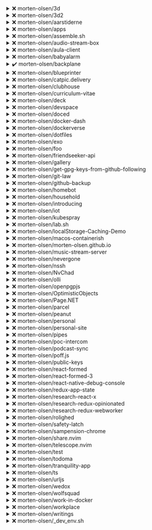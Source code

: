 
  
<details>
  <summary>❌ morten-olsen/3d</summary>

| Rule | Status | Type | Reasons |
| ---- | ------ | ---- | ------- |
| require-policy | ❌ |{recommended | .github/policy.yml does not exist |
| policy-owner | ❌ |{recommended | User @morten-olsen is not owner of .github/policy.yml |
| review-required | ❌ |{required | No branch protection for default branch master |

</details>



<details>
  <summary>❌ morten-olsen/3d2</summary>

| Rule | Status | Type | Reasons |
| ---- | ------ | ---- | ------- |
| require-policy | ❌ |{recommended | .github/policy.yml does not exist |
| policy-owner | ❌ |{recommended | User @morten-olsen is not owner of .github/policy.yml |
| review-required | ❌ |{required | No branch protection for default branch master |

</details>



<details>
  <summary>❌ morten-olsen/aarstiderne</summary>

| Rule | Status | Type | Reasons |
| ---- | ------ | ---- | ------- |
| require-policy | ❌ |{recommended | .github/policy.yml does not exist |
| policy-owner | ❌ |{recommended | User @morten-olsen is not owner of .github/policy.yml |
| review-required | ❌ |{required | No branch protection for default branch master |

</details>



<details>
  <summary>❌ morten-olsen/apps</summary>

| Rule | Status | Type | Reasons |
| ---- | ------ | ---- | ------- |
| require-policy | ❌ |{recommended | .github/policy.yml does not exist |
| policy-owner | ❌ |{recommended | User @morten-olsen is not owner of .github/policy.yml |
| review-required | ❌ |{required | No branch protection for default branch main |

</details>



<details>
  <summary>❌ morten-olsen/assemble.sh</summary>

| Rule | Status | Type | Reasons |
| ---- | ------ | ---- | ------- |
| require-policy | ❌ |{recommended | .github/policy.yml does not exist |
| policy-owner | ❌ |{recommended | User @morten-olsen is not owner of .github/policy.yml |
| review-required | ❌ |{required | No branch protection for default branch main |

</details>



<details>
  <summary>❌ morten-olsen/audio-stream-box</summary>

| Rule | Status | Type | Reasons |
| ---- | ------ | ---- | ------- |
| require-policy | ❌ |{recommended | .github/policy.yml does not exist |
| policy-owner | ❌ |{recommended | User @morten-olsen is not owner of .github/policy.yml |
| review-required | ❌ |{required | No branch protection for default branch master |

</details>



<details>
  <summary>❌ morten-olsen/aula-client</summary>

| Rule | Status | Type | Reasons |
| ---- | ------ | ---- | ------- |
| require-policy | ❌ |{recommended | .github/policy.yml does not exist |
| policy-owner | ❌ |{recommended | User @morten-olsen is not owner of .github/policy.yml |
| review-required | ❌ |{required | No branch protection for default branch main |

</details>



<details>
  <summary>❌ morten-olsen/babyalarm</summary>

| Rule | Status | Type | Reasons |
| ---- | ------ | ---- | ------- |
| require-policy | ❌ |{recommended | .github/policy.yml does not exist |
| policy-owner | ❌ |{recommended | User @morten-olsen is not owner of .github/policy.yml |
| review-required | ❌ |{required | No branch protection for default branch master |

</details>



<details>
  <summary>✔️ morten-olsen/backplane</summary>

| Rule | Status | Type | Reasons |
| ---- | ------ | ---- | ------- |
| require-policy | ✔️ |{recommended |  |
| policy-owner | ✔️ |{recommended |  |
| review-required | ✔️ |{required |  |

</details>



<details>
  <summary>❌ morten-olsen/blueprinter</summary>

| Rule | Status | Type | Reasons |
| ---- | ------ | ---- | ------- |
| require-policy | ❌ |{recommended | .github/policy.yml does not exist |
| policy-owner | ❌ |{recommended | User @morten-olsen is not owner of .github/policy.yml |
| review-required | ❌ |{required | No branch protection for default branch main |

</details>



<details>
  <summary>❌ morten-olsen/catpic.delivery</summary>

| Rule | Status | Type | Reasons |
| ---- | ------ | ---- | ------- |
| require-policy | ❌ |{recommended | .github/policy.yml does not exist |
| policy-owner | ❌ |{recommended | User @morten-olsen is not owner of .github/policy.yml |
| review-required | ❌ |{required | No branch protection for default branch main |

</details>



<details>
  <summary>❌ morten-olsen/clubhouse</summary>

| Rule | Status | Type | Reasons |
| ---- | ------ | ---- | ------- |
| require-policy | ❌ |{recommended | .github/policy.yml does not exist |
| policy-owner | ❌ |{recommended | User @morten-olsen is not owner of .github/policy.yml |
| review-required | ❌ |{required | No branch protection for default branch master |

</details>



<details>
  <summary>❌ morten-olsen/curriculum-vitae</summary>

| Rule | Status | Type | Reasons |
| ---- | ------ | ---- | ------- |
| require-policy | ❌ |{recommended | .github/policy.yml does not exist |
| policy-owner | ❌ |{recommended | User @morten-olsen is not owner of .github/policy.yml |
| review-required | ❌ |{required | No branch protection for default branch main |

</details>



<details>
  <summary>❌ morten-olsen/deck</summary>

| Rule | Status | Type | Reasons |
| ---- | ------ | ---- | ------- |
| require-policy | ❌ |{recommended | .github/policy.yml does not exist |
| policy-owner | ❌ |{recommended | User @morten-olsen is not owner of .github/policy.yml |
| review-required | ❌ |{required | No branch protection for default branch main |

</details>



<details>
  <summary>❌ morten-olsen/devspace</summary>

| Rule | Status | Type | Reasons |
| ---- | ------ | ---- | ------- |
| require-policy | ❌ |{recommended | .github/policy.yml does not exist |
| policy-owner | ❌ |{recommended | User @morten-olsen is not owner of .github/policy.yml |
| review-required | ❌ |{required | No branch protection for default branch main |

</details>



<details>
  <summary>❌ morten-olsen/doced</summary>

| Rule | Status | Type | Reasons |
| ---- | ------ | ---- | ------- |
| require-policy | ❌ |{recommended | .github/policy.yml does not exist |
| policy-owner | ❌ |{recommended | User @morten-olsen is not owner of .github/policy.yml |
| review-required | ❌ |{required | No branch protection for default branch main |

</details>



<details>
  <summary>❌ morten-olsen/docker-dash</summary>

| Rule | Status | Type | Reasons |
| ---- | ------ | ---- | ------- |
| require-policy | ❌ |{recommended | .github/policy.yml does not exist |
| policy-owner | ❌ |{recommended | User @morten-olsen is not owner of .github/policy.yml |
| review-required | ❌ |{required | No branch protection for default branch main |

</details>



<details>
  <summary>❌ morten-olsen/dockerverse</summary>

| Rule | Status | Type | Reasons |
| ---- | ------ | ---- | ------- |
| require-policy | ❌ |{recommended | .github/policy.yml does not exist |
| policy-owner | ❌ |{recommended | User @morten-olsen is not owner of .github/policy.yml |
| review-required | ❌ |{required | No branch protection for default branch next |

</details>



<details>
  <summary>❌ morten-olsen/dotfiles</summary>

| Rule | Status | Type | Reasons |
| ---- | ------ | ---- | ------- |
| require-policy | ❌ |{recommended | .github/policy.yml does not exist |
| policy-owner | ❌ |{recommended | User @morten-olsen is not owner of .github/policy.yml |
| review-required | ❌ |{required | No branch protection for default branch main |

</details>



<details>
  <summary>❌ morten-olsen/exo</summary>

| Rule | Status | Type | Reasons |
| ---- | ------ | ---- | ------- |
| require-policy | ❌ |{recommended | .github/policy.yml does not exist |
| policy-owner | ❌ |{recommended | User @morten-olsen is not owner of .github/policy.yml |
| review-required | ❌ |{required | No branch protection for default branch main |

</details>



<details>
  <summary>❌ morten-olsen/foo</summary>

| Rule | Status | Type | Reasons |
| ---- | ------ | ---- | ------- |
| require-policy | ❌ |{recommended | .github/policy.yml does not exist |
| policy-owner | ❌ |{recommended | User @morten-olsen is not owner of .github/policy.yml |
| review-required | ❌ |{required | No branch protection for default branch main |

</details>



<details>
  <summary>❌ morten-olsen/friendseeker-api</summary>

| Rule | Status | Type | Reasons |
| ---- | ------ | ---- | ------- |
| require-policy | ❌ |{recommended | .github/policy.yml does not exist |
| policy-owner | ❌ |{recommended | User @morten-olsen is not owner of .github/policy.yml |
| review-required | ❌ |{required | No branch protection for default branch master |

</details>



<details>
  <summary>❌ morten-olsen/gallery</summary>

| Rule | Status | Type | Reasons |
| ---- | ------ | ---- | ------- |
| require-policy | ❌ |{recommended | .github/policy.yml does not exist |
| policy-owner | ❌ |{recommended | User @morten-olsen is not owner of .github/policy.yml |
| review-required | ❌ |{required | No branch protection for default branch main |

</details>



<details>
  <summary>❌ morten-olsen/get-gpg-keys-from-github-following</summary>

| Rule | Status | Type | Reasons |
| ---- | ------ | ---- | ------- |
| require-policy | ❌ |{recommended | .github/policy.yml does not exist |
| policy-owner | ❌ |{recommended | User @morten-olsen is not owner of .github/policy.yml |
| review-required | ❌ |{required | No branch protection for default branch master |

</details>



<details>
  <summary>❌ morten-olsen/git-law</summary>

| Rule | Status | Type | Reasons |
| ---- | ------ | ---- | ------- |
| require-policy | ❌ |{recommended | .github/policy.yml does not exist |
| policy-owner | ❌ |{recommended | User @morten-olsen is not owner of .github/policy.yml |
| review-required | ❌ |{required | No branch protection for default branch main |

</details>



<details>
  <summary>❌ morten-olsen/github-backup</summary>

| Rule | Status | Type | Reasons |
| ---- | ------ | ---- | ------- |
| require-policy | ❌ |{recommended | .github/policy.yml does not exist |
| policy-owner | ❌ |{recommended | User @morten-olsen is not owner of .github/policy.yml |
| review-required | ❌ |{required | No branch protection for default branch main |

</details>



<details>
  <summary>❌ morten-olsen/homebot</summary>

| Rule | Status | Type | Reasons |
| ---- | ------ | ---- | ------- |
| require-policy | ❌ |{recommended | .github/policy.yml does not exist |
| policy-owner | ❌ |{recommended | User @morten-olsen is not owner of .github/policy.yml |
| review-required | ❌ |{required | No branch protection for default branch master |

</details>



<details>
  <summary>❌ morten-olsen/household</summary>

| Rule | Status | Type | Reasons |
| ---- | ------ | ---- | ------- |
| require-policy | ❌ |{recommended | .github/policy.yml does not exist |
| policy-owner | ❌ |{recommended | User @morten-olsen is not owner of .github/policy.yml |
| review-required | ❌ |{required | No branch protection for default branch main |

</details>



<details>
  <summary>❌ morten-olsen/introducing</summary>

| Rule | Status | Type | Reasons |
| ---- | ------ | ---- | ------- |
| require-policy | ❌ |{recommended | .github/policy.yml does not exist |
| policy-owner | ❌ |{recommended | User @morten-olsen is not owner of .github/policy.yml |
| review-required | ❌ |{required | No branch protection for default branch main |

</details>



<details>
  <summary>❌ morten-olsen/iot</summary>

| Rule | Status | Type | Reasons |
| ---- | ------ | ---- | ------- |
| require-policy | ❌ |{recommended | .github/policy.yml does not exist |
| policy-owner | ❌ |{recommended | User @morten-olsen is not owner of .github/policy.yml |
| review-required | ❌ |{required | No branch protection for default branch main |

</details>



<details>
  <summary>❌ morten-olsen/kubespray</summary>

| Rule | Status | Type | Reasons |
| ---- | ------ | ---- | ------- |
| require-policy | ❌ |{recommended | .github/policy.yml does not exist |
| policy-owner | ❌ |{recommended | User @morten-olsen is not owner of .github/policy.yml |
| review-required | ❌ |{required | No branch protection for default branch master |

</details>



<details>
  <summary>❌ morten-olsen/lab.sh</summary>

| Rule | Status | Type | Reasons |
| ---- | ------ | ---- | ------- |
| require-policy | ❌ |{recommended | .github/policy.yml does not exist |
| policy-owner | ❌ |{recommended | User @morten-olsen is not owner of .github/policy.yml |
| review-required | ❌ |{required | No branch protection for default branch master |

</details>



<details>
  <summary>❌ morten-olsen/localStorage-Caching-Demo</summary>

| Rule | Status | Type | Reasons |
| ---- | ------ | ---- | ------- |
| require-policy | ❌ |{recommended | .github/policy.yml does not exist |
| policy-owner | ❌ |{recommended | User @morten-olsen is not owner of .github/policy.yml |
| review-required | ❌ |{required | No branch protection for default branch master |

</details>



<details>
  <summary>❌ morten-olsen/macos-containerish</summary>

| Rule | Status | Type | Reasons |
| ---- | ------ | ---- | ------- |
| require-policy | ❌ |{recommended | .github/policy.yml does not exist |
| policy-owner | ❌ |{recommended | User @morten-olsen is not owner of .github/policy.yml |
| review-required | ❌ |{required | No branch protection for default branch master |

</details>



<details>
  <summary>❌ morten-olsen/morten-olsen.github.io</summary>

| Rule | Status | Type | Reasons |
| ---- | ------ | ---- | ------- |
| require-policy | ❌ |{recommended | .github/policy.yml does not exist |
| policy-owner | ❌ |{recommended | User @morten-olsen is not owner of .github/policy.yml |
| review-required | ❌ |{required | No branch protection for default branch main |

</details>



<details>
  <summary>❌ morten-olsen/music-stream-server</summary>

| Rule | Status | Type | Reasons |
| ---- | ------ | ---- | ------- |
| require-policy | ❌ |{recommended | .github/policy.yml does not exist |
| policy-owner | ❌ |{recommended | User @morten-olsen is not owner of .github/policy.yml |
| review-required | ❌ |{required | No branch protection for default branch master |

</details>



<details>
  <summary>❌ morten-olsen/nevergone</summary>

| Rule | Status | Type | Reasons |
| ---- | ------ | ---- | ------- |
| require-policy | ❌ |{recommended | .github/policy.yml does not exist |
| policy-owner | ❌ |{recommended | User @morten-olsen is not owner of .github/policy.yml |
| review-required | ❌ |{required | Review not required |

</details>



<details>
  <summary>❌ morten-olsen/nssh</summary>

| Rule | Status | Type | Reasons |
| ---- | ------ | ---- | ------- |
| require-policy | ❌ |{recommended | .github/policy.yml does not exist |
| policy-owner | ❌ |{recommended | User @morten-olsen is not owner of .github/policy.yml |
| review-required | ❌ |{required | No branch protection for default branch main |

</details>



<details>
  <summary>❌ morten-olsen/NvChad</summary>

| Rule | Status | Type | Reasons |
| ---- | ------ | ---- | ------- |
| require-policy | ❌ |{recommended | .github/policy.yml does not exist |
| policy-owner | ❌ |{recommended | User @morten-olsen is not owner of .github/policy.yml |
| review-required | ❌ |{required | No branch protection for default branch main |

</details>



<details>
  <summary>❌ morten-olsen/olli</summary>

| Rule | Status | Type | Reasons |
| ---- | ------ | ---- | ------- |
| require-policy | ❌ |{recommended | .github/policy.yml does not exist |
| policy-owner | ❌ |{recommended | User @morten-olsen is not owner of .github/policy.yml |
| review-required | ❌ |{required | No branch protection for default branch main |

</details>



<details>
  <summary>❌ morten-olsen/openpgpjs</summary>

| Rule | Status | Type | Reasons |
| ---- | ------ | ---- | ------- |
| require-policy | ❌ |{recommended | .github/policy.yml does not exist |
| policy-owner | ❌ |{recommended | User @morten-olsen is not owner of .github/policy.yml |
| review-required | ❌ |{required | No branch protection for default branch master |

</details>



<details>
  <summary>❌ morten-olsen/OptimisticObjects</summary>

| Rule | Status | Type | Reasons |
| ---- | ------ | ---- | ------- |
| require-policy | ❌ |{recommended | .github/policy.yml does not exist |
| policy-owner | ❌ |{recommended | User @morten-olsen is not owner of .github/policy.yml |
| review-required | ❌ |{required | No branch protection for default branch master |

</details>



<details>
  <summary>❌ morten-olsen/Page.NET</summary>

| Rule | Status | Type | Reasons |
| ---- | ------ | ---- | ------- |
| require-policy | ❌ |{recommended | .github/policy.yml does not exist |
| policy-owner | ❌ |{recommended | User @morten-olsen is not owner of .github/policy.yml |
| review-required | ❌ |{required | No branch protection for default branch master |

</details>



<details>
  <summary>❌ morten-olsen/parcel</summary>

| Rule | Status | Type | Reasons |
| ---- | ------ | ---- | ------- |
| require-policy | ❌ |{recommended | .github/policy.yml does not exist |
| policy-owner | ❌ |{recommended | User @morten-olsen is not owner of .github/policy.yml |
| review-required | ❌ |{required | Review not required |

</details>



<details>
  <summary>❌ morten-olsen/peanut</summary>

| Rule | Status | Type | Reasons |
| ---- | ------ | ---- | ------- |
| require-policy | ❌ |{recommended | .github/policy.yml does not exist |
| policy-owner | ❌ |{recommended | User @morten-olsen is not owner of .github/policy.yml |
| review-required | ❌ |{required | No branch protection for default branch master |

</details>



<details>
  <summary>❌ morten-olsen/personal</summary>

| Rule | Status | Type | Reasons |
| ---- | ------ | ---- | ------- |
| require-policy | ❌ |{recommended | .github/policy.yml does not exist |
| policy-owner | ❌ |{recommended | User @morten-olsen is not owner of .github/policy.yml |
| review-required | ❌ |{required | No branch protection for default branch main |

</details>



<details>
  <summary>❌ morten-olsen/personal-site</summary>

| Rule | Status | Type | Reasons |
| ---- | ------ | ---- | ------- |
| require-policy | ❌ |{recommended | .github/policy.yml does not exist |
| policy-owner | ❌ |{recommended | User @morten-olsen is not owner of .github/policy.yml |
| review-required | ❌ |{required | No branch protection for default branch master |

</details>



<details>
  <summary>❌ morten-olsen/pipes</summary>

| Rule | Status | Type | Reasons |
| ---- | ------ | ---- | ------- |
| require-policy | ❌ |{recommended | .github/policy.yml does not exist |
| policy-owner | ❌ |{recommended | User @morten-olsen is not owner of .github/policy.yml |
| review-required | ❌ |{required | No branch protection for default branch master |

</details>



<details>
  <summary>❌ morten-olsen/poc-intercom</summary>

| Rule | Status | Type | Reasons |
| ---- | ------ | ---- | ------- |
| require-policy | ❌ |{recommended | .github/policy.yml does not exist |
| policy-owner | ❌ |{recommended | User @morten-olsen is not owner of .github/policy.yml |
| review-required | ❌ |{required | No branch protection for default branch main |

</details>



<details>
  <summary>❌ morten-olsen/podcast-sync</summary>

| Rule | Status | Type | Reasons |
| ---- | ------ | ---- | ------- |
| require-policy | ❌ |{recommended | .github/policy.yml does not exist |
| policy-owner | ❌ |{recommended | User @morten-olsen is not owner of .github/policy.yml |
| review-required | ❌ |{required | No branch protection for default branch master |

</details>



<details>
  <summary>❌ morten-olsen/poff.js</summary>

| Rule | Status | Type | Reasons |
| ---- | ------ | ---- | ------- |
| require-policy | ❌ |{recommended | .github/policy.yml does not exist |
| policy-owner | ❌ |{recommended | User @morten-olsen is not owner of .github/policy.yml |
| review-required | ❌ |{required | No branch protection for default branch main |

</details>



<details>
  <summary>❌ morten-olsen/public-keys</summary>

| Rule | Status | Type | Reasons |
| ---- | ------ | ---- | ------- |
| require-policy | ❌ |{recommended | .github/policy.yml does not exist |
| policy-owner | ❌ |{recommended | User @morten-olsen is not owner of .github/policy.yml |
| review-required | ❌ |{required | No branch protection for default branch master |

</details>



<details>
  <summary>❌ morten-olsen/react-formed</summary>

| Rule | Status | Type | Reasons |
| ---- | ------ | ---- | ------- |
| require-policy | ❌ |{recommended | .github/policy.yml does not exist |
| policy-owner | ❌ |{recommended | User @morten-olsen is not owner of .github/policy.yml |
| review-required | ❌ |{required | Review not required |

</details>



<details>
  <summary>❌ morten-olsen/react-formed-3</summary>

| Rule | Status | Type | Reasons |
| ---- | ------ | ---- | ------- |
| require-policy | ❌ |{recommended | .github/policy.yml does not exist |
| policy-owner | ❌ |{recommended | User @morten-olsen is not owner of .github/policy.yml |
| review-required | ❌ |{required | No branch protection for default branch master |

</details>



<details>
  <summary>❌ morten-olsen/react-native-debug-console</summary>

| Rule | Status | Type | Reasons |
| ---- | ------ | ---- | ------- |
| require-policy | ❌ |{recommended | .github/policy.yml does not exist |
| policy-owner | ❌ |{recommended | User @morten-olsen is not owner of .github/policy.yml |
| review-required | ❌ |{required | No branch protection for default branch master |

</details>



<details>
  <summary>❌ morten-olsen/redux-app-state</summary>

| Rule | Status | Type | Reasons |
| ---- | ------ | ---- | ------- |
| require-policy | ❌ |{recommended | .github/policy.yml does not exist |
| policy-owner | ❌ |{recommended | User @morten-olsen is not owner of .github/policy.yml |
| review-required | ❌ |{required | No branch protection for default branch master |

</details>



<details>
  <summary>❌ morten-olsen/research-react-x</summary>

| Rule | Status | Type | Reasons |
| ---- | ------ | ---- | ------- |
| require-policy | ❌ |{recommended | .github/policy.yml does not exist |
| policy-owner | ❌ |{recommended | User @morten-olsen is not owner of .github/policy.yml |
| review-required | ❌ |{required | No branch protection for default branch master |

</details>



<details>
  <summary>❌ morten-olsen/research-redux-opinionated</summary>

| Rule | Status | Type | Reasons |
| ---- | ------ | ---- | ------- |
| require-policy | ❌ |{recommended | .github/policy.yml does not exist |
| policy-owner | ❌ |{recommended | User @morten-olsen is not owner of .github/policy.yml |
| review-required | ❌ |{required | No branch protection for default branch master |

</details>



<details>
  <summary>❌ morten-olsen/research-redux-webworker</summary>

| Rule | Status | Type | Reasons |
| ---- | ------ | ---- | ------- |
| require-policy | ❌ |{recommended | .github/policy.yml does not exist |
| policy-owner | ❌ |{recommended | User @morten-olsen is not owner of .github/policy.yml |
| review-required | ❌ |{required | No branch protection for default branch master |

</details>



<details>
  <summary>❌ morten-olsen/rolighed</summary>

| Rule | Status | Type | Reasons |
| ---- | ------ | ---- | ------- |
| require-policy | ❌ |{recommended | .github/policy.yml does not exist |
| policy-owner | ❌ |{recommended | User @morten-olsen is not owner of .github/policy.yml |
| review-required | ❌ |{required | No branch protection for default branch main |

</details>



<details>
  <summary>❌ morten-olsen/safety-latch</summary>

| Rule | Status | Type | Reasons |
| ---- | ------ | ---- | ------- |
| require-policy | ❌ |{recommended | .github/policy.yml does not exist |
| policy-owner | ❌ |{recommended | User @morten-olsen is not owner of .github/policy.yml |
| review-required | ❌ |{required | Only 0 review(s) required, 1 expected |

</details>



<details>
  <summary>❌ morten-olsen/sampension-chrome</summary>

| Rule | Status | Type | Reasons |
| ---- | ------ | ---- | ------- |
| require-policy | ❌ |{recommended | .github/policy.yml does not exist |
| policy-owner | ❌ |{recommended | User @morten-olsen is not owner of .github/policy.yml |
| review-required | ❌ |{required | No branch protection for default branch main |

</details>



<details>
  <summary>❌ morten-olsen/share.nvim</summary>

| Rule | Status | Type | Reasons |
| ---- | ------ | ---- | ------- |
| require-policy | ❌ |{recommended | .github/policy.yml does not exist |
| policy-owner | ❌ |{recommended | User @morten-olsen is not owner of .github/policy.yml |
| review-required | ❌ |{required | No branch protection for default branch main |

</details>



<details>
  <summary>❌ morten-olsen/telescope.nvim</summary>

| Rule | Status | Type | Reasons |
| ---- | ------ | ---- | ------- |
| require-policy | ❌ |{recommended | .github/policy.yml does not exist |
| policy-owner | ❌ |{recommended | User @morten-olsen is not owner of .github/policy.yml |
| review-required | ❌ |{required | No branch protection for default branch master |

</details>



<details>
  <summary>❌ morten-olsen/test</summary>

| Rule | Status | Type | Reasons |
| ---- | ------ | ---- | ------- |
| require-policy | ❌ |{recommended | .github/policy.yml does not exist |
| policy-owner | ❌ |{recommended | User @morten-olsen is not owner of .github/policy.yml |
| review-required | ✔️ |{required |  |

</details>



<details>
  <summary>❌ morten-olsen/todoma</summary>

| Rule | Status | Type | Reasons |
| ---- | ------ | ---- | ------- |
| require-policy | ❌ |{recommended | .github/policy.yml does not exist |
| policy-owner | ❌ |{recommended | User @morten-olsen is not owner of .github/policy.yml |
| review-required | ❌ |{required | No branch protection for default branch main |

</details>



<details>
  <summary>❌ morten-olsen/tranquility-app</summary>

| Rule | Status | Type | Reasons |
| ---- | ------ | ---- | ------- |
| require-policy | ❌ |{recommended | .github/policy.yml does not exist |
| policy-owner | ❌ |{recommended | User @morten-olsen is not owner of .github/policy.yml |
| review-required | ❌ |{required | No branch protection for default branch main |

</details>



<details>
  <summary>❌ morten-olsen/ts</summary>

| Rule | Status | Type | Reasons |
| ---- | ------ | ---- | ------- |
| require-policy | ❌ |{recommended | .github/policy.yml does not exist |
| policy-owner | ❌ |{recommended | User @morten-olsen is not owner of .github/policy.yml |
| review-required | ❌ |{required | No branch protection for default branch master |

</details>



<details>
  <summary>❌ morten-olsen/urljs</summary>

| Rule | Status | Type | Reasons |
| ---- | ------ | ---- | ------- |
| require-policy | ❌ |{recommended | .github/policy.yml does not exist |
| policy-owner | ❌ |{recommended | User @morten-olsen is not owner of .github/policy.yml |
| review-required | ❌ |{required | No branch protection for default branch master |

</details>



<details>
  <summary>❌ morten-olsen/wedox</summary>

| Rule | Status | Type | Reasons |
| ---- | ------ | ---- | ------- |
| require-policy | ❌ |{recommended | .github/policy.yml does not exist |
| policy-owner | ❌ |{recommended | User @morten-olsen is not owner of .github/policy.yml |
| review-required | ❌ |{required | No branch protection for default branch main |

</details>



<details>
  <summary>❌ morten-olsen/wolfsquad</summary>

| Rule | Status | Type | Reasons |
| ---- | ------ | ---- | ------- |
| require-policy | ❌ |{recommended | .github/policy.yml does not exist |
| policy-owner | ❌ |{recommended | User @morten-olsen is not owner of .github/policy.yml |
| review-required | ❌ |{required | Review not required |

</details>



<details>
  <summary>❌ morten-olsen/work-in-docker</summary>

| Rule | Status | Type | Reasons |
| ---- | ------ | ---- | ------- |
| require-policy | ❌ |{recommended | .github/policy.yml does not exist |
| policy-owner | ❌ |{recommended | User @morten-olsen is not owner of .github/policy.yml |
| review-required | ❌ |{required | No branch protection for default branch main |

</details>



<details>
  <summary>❌ morten-olsen/workplace</summary>

| Rule | Status | Type | Reasons |
| ---- | ------ | ---- | ------- |
| require-policy | ❌ |{recommended | .github/policy.yml does not exist |
| policy-owner | ❌ |{recommended | User @morten-olsen is not owner of .github/policy.yml |
| review-required | ❌ |{required | No branch protection for default branch main |

</details>



<details>
  <summary>❌ morten-olsen/writings</summary>

| Rule | Status | Type | Reasons |
| ---- | ------ | ---- | ------- |
| require-policy | ❌ |{recommended | .github/policy.yml does not exist |
| policy-owner | ❌ |{recommended | User @morten-olsen is not owner of .github/policy.yml |
| review-required | ❌ |{required | No branch protection for default branch master |

</details>



<details>
  <summary>❌ morten-olsen/_dev_env.sh</summary>

| Rule | Status | Type | Reasons |
| ---- | ------ | ---- | ------- |
| require-policy | ❌ |{recommended | .github/policy.yml does not exist |
| policy-owner | ❌ |{recommended | User @morten-olsen is not owner of .github/policy.yml |
| review-required | ❌ |{required | No branch protection for default branch master |

</details>


